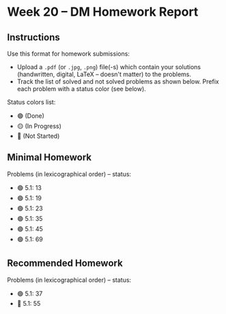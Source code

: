 # Week 20 – DM Homework Report

## Instructions

Use this format for homework submissions:

- Upload a `.pdf` (or `.jpg`, `.png`) file(-s) which contain your solutions (handwritten, digital, LaTeX – doesn't matter) to the problems.
- Track the list of solved and not solved problems as shown below. Prefix each problem with a status color (see below).

Status colors list:

- 🟢 (Done)
- 🟡 (In Progress)
- 🔴 (Not Started)

## Minimal Homework

Problems (in lexicographical order) – status:

- 🟢 5.1: 13
- 🟢 5.1: 19
- 🟢 5.1: 23
- 🟢 5.1: 35
- 🟢 5.1: 45
- 🟢 5.1: 69

## Recommended Homework

Problems (in lexicographical order) – status:

- 🟢 5.1: 37
- 🔴 5.1: 55
